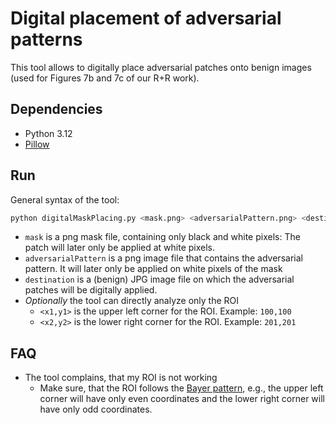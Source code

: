# Digital placement of adversarial patterns

This tool allows to digitally place adversarial patches onto benign images (used for Figures 7b and 7c of our R+R work).

## Dependencies
* Python 3.12
* [Pillow](https://pypi.org/project/pillow/)

## Run
General syntax of the tool:

```bash
python digitalMaskPlacing.py <mask.png> <adversarialPattern.png> <destination.JPG> [<x1,y1> <x2,y2>]
```

* `mask` is a png mask file, containing only black and white pixels: The patch will later only be applied at white pixels.
* `adversarialPattern` is a png image file that contains the adversarial pattern. It will later only be applied on white pixels of the mask
* `destination` is a (benign) JPG image file on which the adversarial patches will be digitally applied.
* _Optionally_ the tool can directly analyze only the ROI
    * `<x1,y1>` is the upper left corner for the ROI. Example: `100,100`
    * `<x2,y2>` is the lower right corner for the ROI. Example: `201,201`

## FAQ
* The tool complains, that my ROI is not working
    * Make sure, that the ROI follows the [Bayer pattern](https://en.wikipedia.org/wiki/Bayer_filter), e.g., the upper left corner will have only even coordinates and the lower right corner will have only odd coordinates.